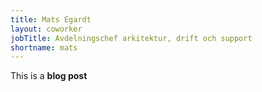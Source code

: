 ```yaml
---
title: Mats Egardt
layout: coworker
jobTitle: Avdelningschef arkitektur, drift och support
shortname: mats
---
```


This is a **blog post**